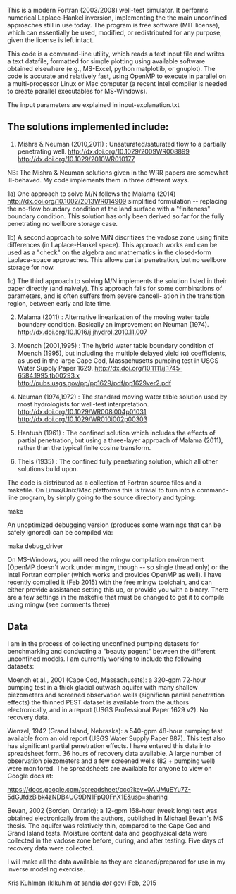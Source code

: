 This is a modern Fortran (2003/2008) well-test simulator.  It performs
numerical Laplace-Hankel inversion, implementing the the main
unconfined approaches still in use today.  The program is free
software (MIT license), which can essentially be used, modified, or
redistributed for any purpose, given the license is left intact.

This code is a command-line utility, which reads a text input file and
writes a text datafile, formatted for simple plotting using available
software obtained elsewhere (e.g., MS-Excel, python matplotlib, or
gnuplot).  The code is accurate and relatively fast, using OpenMP to
execute in parallel on a multi-processor Linux or Mac computer (a
recent Intel compiler is needed to create parallel executables for
MS-Windows).

The input parameters are explained in input-explanation.txt

The solutions implemented include:
------------------------------------------
1) Mishra & Neuman (2010,2011) : Unsaturated/saturated flow to a partially
penetrating well. http://dx.doi.org/10.1029/2009WR008899  http://dx.doi.org/10.1029/2010WR010177

NB: The Mishra & Neuman solutions given in the WRR papers are somewhat
ill-behaved.  My code implements them in three different ways.

1a) One approach to solve M/N follows the Malama (2014)
  http://dx.doi.org/10.1002/2013WR014909 simplified formulation --
  replacing the no-flow boundary condition at the land surface with a
  "finiteness" boundary condition.  This solution has only been
  derived so far for the fully penetrating no wellbore storage case.

1b) A second approach to solve M/N discritizes the vadose zone using
  finite differences (in Laplace-Hankel space).  This approach works and
  can be used as a "check" on the algebra and mathematics in the
  closed-form Laplace-space approaches.  This allows partial
  penetration, but no wellbore storage for now.
  
1c) The third approach to solving M/N implements the solution listed
  in their paper directly (and naively). This approach fails for some
  combinations of parameters, and is often suffers from severe cancell-
  ation in the transition region, between early and late time.

2) Malama (2011) : Alternative linearization of the
moving water table boundary condition.  Basically an improvement on
Neuman (1974). http://dx.doi.org/10.1016/j.jhydrol.2010.11.007

3) Moench (2001,1995) : The hybrid water table boundary condition of
Moench (1995), but including the multiple delayed yield (α)
coefficients, as used in the large Cape Cod, Massachusetts pumping
test in USGS Water Supply Paper 1629. http://dx.doi.org/10.1111/j.1745-6584.1995.tb00293.x  http://pubs.usgs.gov/pp/pp1629/pdf/pp1629ver2.pdf

4) Neuman (1974,1972) : The standard moving water table solution used
by most hydrologists for well-test interpretation. http://dx.doi.org/10.1029/WR008i004p01031  http://dx.doi.org/10.1029/WR010i002p00303

5) Hantush (1961) : The confined solution which includes the effects
of partial penetration, but using a three-layer approach of Malama
(2011), rather than the typical finite cosine transform.

6) Theis (1935) : The confined fully penetrating solution, which all
other solutions build upon.

The code is distributed as a collection of Fortran source files and a
makefile.  On Linux/Unix/Mac platforms this is trivial to turn into a
command-line program, by simply going to the source directory and
typing:

make

An unoptimized debugging version (produces some warnings that can be
safely ignored) can be compiled via:

make debug_driver

On MS-Windows, you will need the mingw compilation environment (OpenMP
doesn't work under mingw, though -- so single thread only) or the
Intel Fortran compiler (which works and provides OpenMP as well).  I
have recently compiled it (Feb 2015) with the free mingw toolchain,
and can either provide assistance setting this up, or provide you with
a binary. There are a few settings in the makefile that must be changed
to get it to compile using mingw (see comments there)

Data
------------------------------------------

I am in the process of collecting unconfined pumping datasets for
benchmarking and conducting a "beauty pagent" between the different 
unconfined models.  I am currently working to include the following 
datasets:

Moench et al., 2001 (Cape Cod, Massachusets): a 320-gpm 72-hour
pumping test in a thick glacial outwash aquifer with many shallow
piezometers and screened observation wells (significan partial
penetration effects) the thinned PEST dataset is available from the
authors electronically, and in a report (USGS Professional Paper 1629
v2). No recovery data.

Wenzel, 1942 (Grand Island, Nebraska): a 540-gpm 48-hour pumping test
available from an old report (USGS Water Supply Paper 887).  This test
also has significant partial penetration effects. I have entered this
data into spreadsheet form. 36 hours of recovery data available. A
large number of observation piezometers and a few screened wells (82 +
pumping well) were monitored. The spreadsheets are available for
anyone to view on Google docs at:

https://docs.google.com/spreadsheet/ccc?key=0AlJMuEYu7Z-5dGJfdzBibk4zNDB4UG9DN1FpQ0FnX1E&usp=sharing

Bevan, 2002 (Borden, Ontario); a 12-gpm 168-hour (week long) test was
obtained electronically from the authors, published in Michael Bevan's
MS thesis. The aquifer was relatively thin, compared to the Cape Cod
and Grand Island tests. Moisture content data and geophysical data
were collected in the vadose zone before, during, and after
testing. Five days of recovery data were collected.

I will make all the data available as they are cleaned/prepared
for use in my inverse modeling exercise.

Kris Kuhlman (klkuhlm _at_ sandia _dot_ gov)
Feb, 2015

